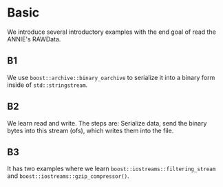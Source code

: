 # Basic 
We introduce several introductory examples with the end goal of read the ANNIE's RAWData.

## B1
We use `boost::archive::binary_oarchive` to serialize it into a binary form inside of `std::stringstream`.

## B2
We learn read and write. The steps are: Serialize data, send the binary bytes into this stream (ofs), which writes them into the file.

## B3
It has two examples where we learn `boost::iostreams::filtering_stream` and `boost::iostreams::gzip_compressor()`.
